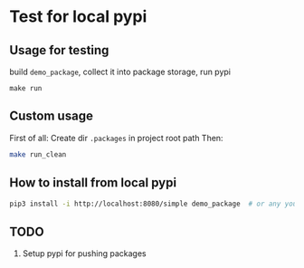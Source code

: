 # Test for local pypi

## Usage for testing
build `demo_package`, collect it into package storage, run pypi
```
make run
```

## Custom usage
First of all: Create dir `.packages` in project root path
Then:
```bash
make run_clean
```

## How to install from local pypi
```bash
pip3 install -i http://localhost:8080/simple demo_package  # or any your package
```

## TODO
1. Setup pypi for pushing packages

